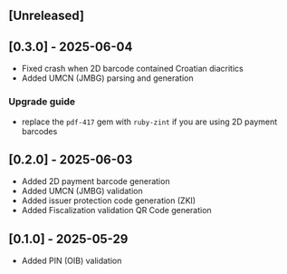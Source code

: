 ## [Unreleased]

## [0.3.0] - 2025-06-04
- Fixed crash when 2D barcode contained Croatian diacritics
- Added UMCN (JMBG) parsing and generation

### Upgrade guide
- replace the `pdf-417` gem with `ruby-zint` if you are using 2D payment barcodes

## [0.2.0] - 2025-06-03
- Added 2D payment barcode generation
- Added UMCN (JMBG) validation
- Added issuer protection code generation (ZKI)
- Added Fiscalization validation QR Code generation
## [0.1.0] - 2025-05-29

- Added PIN (OIB) validation

